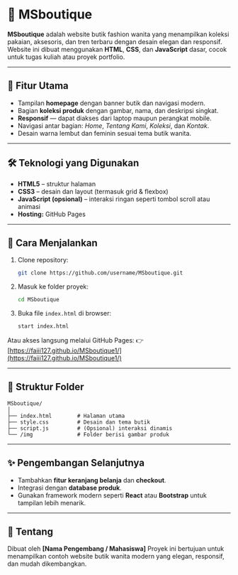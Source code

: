 # 💖 MSboutique

**MSboutique** adalah website butik fashion wanita yang menampilkan koleksi pakaian, aksesoris, dan tren terbaru dengan desain elegan dan responsif. Website ini dibuat menggunakan **HTML**, **CSS**, dan **JavaScript** dasar, cocok untuk tugas kuliah atau proyek portfolio.

---

## 🌸 Fitur Utama

* Tampilan **homepage** dengan banner butik dan navigasi modern.
* Bagian **koleksi produk** dengan gambar, nama, dan deskripsi singkat.
* **Responsif** — dapat diakses dari laptop maupun perangkat mobile.
* Navigasi antar bagian: *Home*, *Tentang Kami*, *Koleksi*, dan *Kontak*.
* Desain warna lembut dan feminin sesuai tema butik wanita.

---

## 🛠️ Teknologi yang Digunakan

* **HTML5** – struktur halaman
* **CSS3** – desain dan layout (termasuk grid & flexbox)
* **JavaScript (opsional)** – interaksi ringan seperti tombol scroll atau animasi
* **Hosting:** GitHub Pages

---

## 🚀 Cara Menjalankan

1. Clone repository:

   ```bash
   git clone https://github.com/username/MSboutique.git
   ```
2. Masuk ke folder proyek:

   ```bash
   cd MSboutique
   ```
3. Buka file `index.html` di browser:

   ```bash
   start index.html
   ```

Atau akses langsung melalui GitHub Pages:
👉 [https://faiii127.github.io/MSboutique1/](https://faiii127.github.io/MSboutique1/)

---

## 📁 Struktur Folder

```
MSboutique/
│
├── index.html        # Halaman utama
├── style.css         # Desain dan tema butik
├── script.js         # (Opsional) interaksi dinamis
└── /img              # Folder berisi gambar produk
```

---

## ✨ Pengembangan Selanjutnya

* Tambahkan **fitur keranjang belanja** dan **checkout**.
* Integrasi dengan **database produk**.
* Gunakan framework modern seperti **React** atau **Bootstrap** untuk tampilan lebih menarik.

---

## 👗 Tentang

Dibuat oleh **[Nama Pengembang / Mahasiswa]**
Proyek ini bertujuan untuk menampilkan contoh website butik wanita modern yang elegan, responsif, dan mudah dikembangkan.
